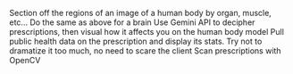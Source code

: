 Section off the regions of an image of a human body by organ, muscle, etc...
Do the same as above for a brain
Use Gemini API to decipher prescriptions, then visual how it affects you on the human body model
Pull public health data on the prescription and display its stats. Try not to dramatize it too much, no need to scare the client
Scan prescriptions with OpenCV